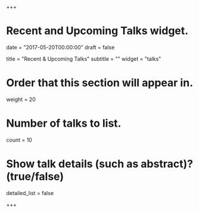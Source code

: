 +++
# Recent and Upcoming Talks widget.

date = "2017-05-20T00:00:00"
draft = false

title = "Recent & Upcoming Talks"
subtitle = ""
widget = "talks"

# Order that this section will appear in.
weight = 20

# Number of talks to list.
count = 10

# Show talk details (such as abstract)? (true/false)
detailed_list = false

+++

